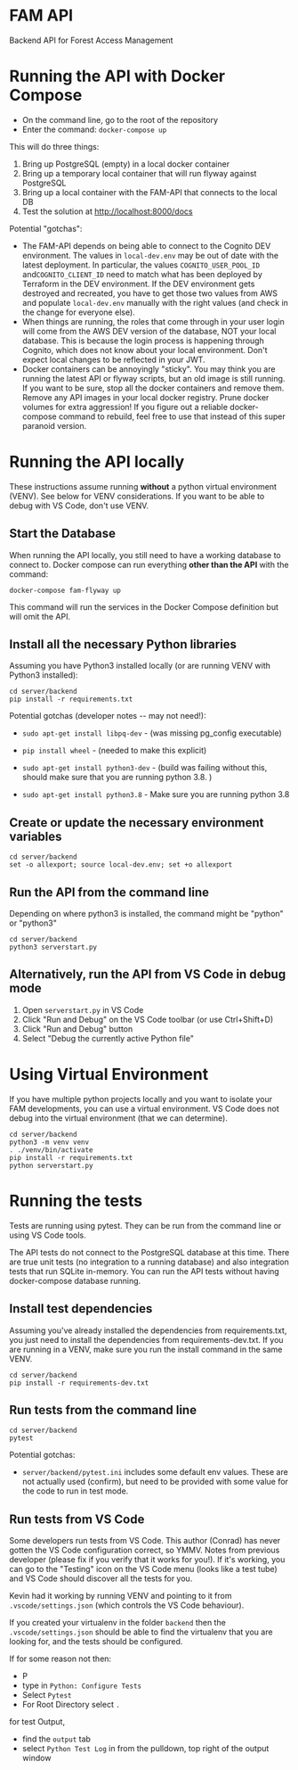 # FAM API

Backend API for Forest Access Management

# Running the API with Docker Compose

* On the command line, go to the root of the repository
* Enter the command: `docker-compose up`

This will do three things:

1. Bring up PostgreSQL (empty) in a local docker container
2. Bring up a temporary local container that will run flyway against PostgreSQL
3. Bring up a local container with the FAM-API that connects to the local DB
4. Test the solution at <http://localhost:8000/docs>

Potential "gotchas":

* The FAM-API depends on being able to connect to the Cognito DEV environment. The values in `local-dev.env` may be out of date with the latest deployment. In particular, the values `COGNITO_USER_POOL_ID` and`COGNITO_CLIENT_ID` need to match what has been deployed by Terraform in the DEV environment. If the DEV environment gets destroyed and recreated, you have to get those two values from AWS and populate `local-dev.env` manually with the right values (and check in the change for everyone else).
* When things are running, the roles that come through in your user login will come from the AWS DEV version of the database, NOT your local database. This is because the login process is happening through Cognito, which does not know about your local environment. Don't expect local changes to be reflected in your JWT.
* Docker containers can be annoyingly "sticky". You may think you are running the latest API or flyway scripts, but an old image is still running. If you want to be sure, stop all the docker containers and remove them. Remove any API images in your local docker registry. Prune docker volumes for extra aggression! If you figure out a reliable docker-compose command to rebuild, feel free to use that instead of this super paranoid version.

# Running the API locally

These instructions assume running **without** a python virtual environment (VENV). See below for VENV considerations. If you want to be able to debug with VS Code, don't use VENV.

## Start the Database

When running the API locally, you still need to have a working database to connect to. Docker compose can run everything **other than the API** with the command:

`docker-compose fam-flyway up`

This command will run the services in the Docker Compose definition but will omit the API.

## Install all the necessary Python libraries

Assuming you have Python3 installed locally (or are running VENV with Python3 installed):

```
cd server/backend
pip install -r requirements.txt
```

Potential gotchas (developer notes -- may not need!):

* `sudo apt-get install libpq-dev` -
    (was missing pg_config executable)

* `pip install wheel` -
    (needed to make this explicit)

* `sudo apt-get install python3-dev` -
    (build was failing without this, should make sure that you are running python 3.8. )

* `sudo apt-get install python3.8` -
    Make sure you are running python 3.8

## Create or update the necessary environment variables

```
cd server/backend
set -o allexport; source local-dev.env; set +o allexport
```

## Run the API from the command line

Depending on where python3 is installed, the command might be "python" or "python3"

```
cd server/backend
python3 serverstart.py
```

## Alternatively, run the API from VS Code in debug mode

1. Open `serverstart.py` in VS Code
2. Click "Run and Debug" on the VS Code toolbar (or use Ctrl+Shift+D)
3. Click "Run and Debug" button
4. Select "Debug the currently active Python file"

# Using Virtual Environment

If you have multiple python projects locally and you want to isolate your FAM developments, you can use a virtual environment. VS Code does not debug into the virtual environment (that we can determine).

```
cd server/backend
python3 -m venv venv
. ./venv/bin/activate
pip install -r requirements.txt
python serverstart.py
```

# Running the tests

Tests are running using pytest. They can be run from the command line or using VS Code tools.

The API tests do not connect to the PostgreSQL database at this time. There are true unit tests (no integration to a running database) and also integration tests that run SQLite in-memory. You can run the API tests without having docker-compose database running.

## Install test dependencies

Assuming you've already installed the dependencies from requirements.txt, you just need to install the dependencies from requirements-dev.txt. If you are running in a VENV, make sure you run the install command in the same VENV.

```
cd server/backend
pip install -r requirements-dev.txt
```

## Run tests from the command line

```
cd server/backend
pytest
```

Potential gotchas:

* `server/backend/pytest.ini` includes some default env values. These are not actually used (confirm), but need to be provided with some value for the code to run in test mode.

## Run tests from VS Code

Some developers run tests from VS Code. This author (Conrad) has never gotten the VS Code configuration correct, so YMMV. Notes from previous developer (please fix if you verify that it works for you!). If it's working, you can go to the "Testing" icon on the VS Code menu (looks like a test tube) and VS Code should discover all the tests for you.

Kevin had it working by running VENV and pointing to it from `.vscode/settings.json` (which controls the VS Code behaviour).

If you created your virtualenv in the folder `backend` then the `.vscode/settings.json` should be able to find the virtualenv that you are looking for, and the tests should be configured.

If for some reason not then:
* <ctrl><shift>P
* type in `Python: Configure Tests`
* Select `Pytest`
* For Root Directory select `.`

for test Output,
* find the `output` tab
* select `Python Test Log` in from the pulldown, top right of the output window





